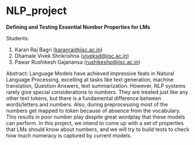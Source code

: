 # NLP_project
**Defining and Testing Essential Number Properties for LMs**

Students:
1. Karan Raj Bagri              (karanraj@iisc.ac.in)
2. Dhamale Vivek Shrikrishna    (viveksd@iisc.ac.in)
3. Pawar Rushikesh Gajanansa    (rushikeshp@iisc.ac.in)

Abstract:
Language Models have achieved impressive feats in Natural Language Processing, 
excelling at tasks like text generation, machine translation, Question Answers, 
text summarization. However, NLP systems rarely give special considerations to numbers. 
They are treated just like any other text tokens, but there is a fundamental 
difference between words/letters and numbers. Also, during preprocessing most of the numbers get mapped to
<UNK> token because of absence from the vocabulary. This results in
poor number play despite great wordplay that these models can perform.
In this project, we intend to come up with a set of properties that LMs
should know about numbers, and we will try to build tests to check how
much numeracy is captured by current models.
